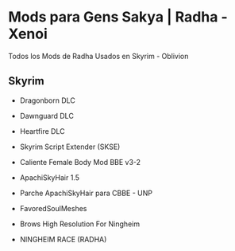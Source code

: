 Mods para Gens Sakya | Radha - Xenoi
====================================

Todos los Mods de Radha Usados en Skyrim - Oblivion

Skyrim
------
* Dragonborn DLC
* Dawnguard DLC
* Heartfire DLC

* Skyrim Script Extender (SKSE)
* Caliente Female Body Mod BBE v3-2
* ApachiSkyHair 1.5
* Parche ApachiSkyHair para CBBE - UNP
* FavoredSoulMeshes
* Brows High Resolution For Ningheim
* NINGHEIM RACE (RADHA)